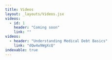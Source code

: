 ```yaml
---
title: Videos
layout: _layouts/Videos.jsx
videos:
  - id: 1
    header: "Coming soon"
    link: ""
videos:
  - header: "Understanding Medical Debt Basics"
    link: "dQw4w9WgXcQ"
indexable: true
---
```


